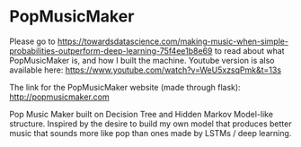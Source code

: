 # PopMusicMaker

Please go to https://towardsdatascience.com/making-music-when-simple-probabilities-outperform-deep-learning-75f4ee1b8e69 to read about what PopMusicMaker is, and how I built the machine. Youtube version is also available here: https://www.youtube.com/watch?v=WeU5xzsqPmk&t=13s

The link for the PopMusicMaker website (made through flask): http://popmusicmaker.com

Pop Music Maker built on Decision Tree and Hidden Markov Model-like structure. Inspired by the desire to build my own model that produces better music that sounds more like pop than ones made by LSTMs / deep learning. 


